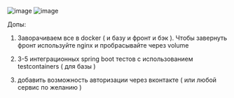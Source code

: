 ![image](https://user-images.githubusercontent.com/100952665/207130518-1b7cf4e7-c61e-4810-a062-35392e5b46ad.png)
![image](https://user-images.githubusercontent.com/100952665/207130559-9e99850b-d48d-4342-bc2a-54b802b41b25.png)

Допы:
1)  Заворачиваем все в docker ( и базу и фронт и бэк ). Чтобы завернуть фронт используйте nginx и пробрасывайте через volume 

2) 3-5 интеграционных spring boot тестов с использованием testcontainers ( для базы ) 

3) добавить возможность авторизации через вконтакте ( или любой сервис по желанию )
